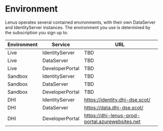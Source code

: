 # Environment

Lenus operates several contained environments, with their own DataServer and IdentityServer instances. The environment you use is determined by the subscription you sign up to.

| Environment | Service  | URL |
|-|-|-|
| Live    | IdentityServer  | TBD |
| Live    | DataServer      | TBD |
| Live    | DeveloperPortal | TBD |
| Sandbox | IdentityServer  | TBD |
| Sandbox | DataServer      | TBD |
| Sandbox | DeveloperPortal | TBD |
| DHI     | IdentityServer  | https://identity.dhi-dse.scot/ |
| DHI     | DataServer      | https://data.dhi-dse.scot/ |
| DHI     | DeveloperPortal | https://dhi-lenus-prod-portal.azurewebsites.net |